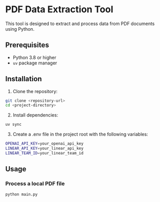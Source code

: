 # PDF Data Extraction Tool

This tool is designed to extract and process data from PDF documents using Python.

## Prerequisites

- Python 3.8 or higher
- `uv` package manager

## Installation

1. Clone the repository:

```bash
git clone <repository-url>
cd <project-directory>
```

2. Install dependencies:

```bash
uv sync
```

3. Create a .env file in the project root with the following variables:

```bash
OPENAI_API_KEY=your_openai_api_key
LINEAR_API_KEY=your_linear_api_key
LINEAR_TEAM_ID=your_linear_team_id
```


## Usage

### Process a local PDF file

```bash
python main.py
```

